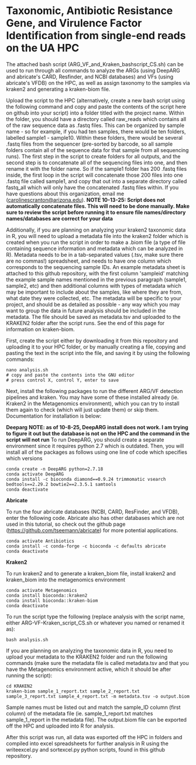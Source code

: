 # Taxonomic, Antibiotic Resistance Gene, and Virulence Factor Identification from single-end reads on the UA HPC
The attached bash script (ARG_VF_and_Kraken_bashscript_CS.sh) can be used to run through all commands to analyze the ARGs (using DeepARG and abricate's CARD, Resfinder, and NCBI databases) and VFs (using abricate's VFDB) on the HPC, as well as assign taxonomy to the samples via kraken2 and generating a kraken-biom file. 

Upload the script to the HPC (alternatively, create a new bash script using the following command and copy and paste the contents of the script here on github into your script) into a folder titled with the project name. Within the folder, you should have a directory called raw_reads which contains all of the raw sequence data as .fastq files. This can be organized by sample name - so for example, if you had ten samples, there would be ten folders, labelled sample1 - sample10. Within these folders, there would be several .fastq files from the sequencer (pre-sorted by barcode, so all sample folders contain all of the sequence data for that sample from all sequencing runs). The first step in the script to create folders for all outputs, and the second step is to concatenate all of the sequencing files into one, and then rename it with the folder name. So if the sample1 folder has 200 .fastq files inside, the first loop in the script will concatenate those 200 files into one .fastq file called sample1, and copy that out into a separate directory called fastq_all which will only have the concatenated .fastq files within. If you have questions about this organization, email me (carolinescranton@arizona.edu). **NOTE 10-13-25: Script does not automatically concatenate files. This will need to be done manually. Make sure to review the script before running it to ensure file names/directory names/databases are correct for your data**

Additionally, if you are planning on analyzing your kraken2 taxonomic data in R, you will need to upload a metadata file into the kraken2 folder which is created when you run the script in order to make a .biom file (a type of file containing sequence information and metadata which can be analyzed in R). Metadata needs to be in a tab-separated values (.tsv, make sure there are no commas!) spreadsheet, and needs to have one column which corresponds to the sequencing sample IDs. An example metadata sheet is attached to this github repository, with the first column 'sampleid' matching the example sample names mentioned in the previous paragraph (sample1, sample2, etc) and then additional columns with types of metadata which may be important to include about the samples, like where they are from, what date they were collected, etc. The metadata will be specific to your project, and should be as detailed as possible - any way which you may want to group the data in future analysis should be included in the metadata. The file should be saved as metadata.tsv and uploaded to the KRAKEN2 folder after the script runs. See the end of this page for information on kraken-biom.

First, create the script either by downloading it from this repository and uploading it to your HPC folder, or by manually creating a file, copying and pasting the text in the script into the file, and saving it by using the following commands: 
```
nano analysis.sh
# copy and paste the contents into the GNU editor
# press control X, control Y, enter to save
```

Next, install the following packages to run the different ARG/VF detection pipelines and kraken. You may have some of these installed already (ie. Kraken2 in the Metagenomics environment), which you can try to install them again to check (which will just update them) or skip them. Documentation for installation is below:

**Deeparg**
**NOTE: as of 10-8-25, DeepARG install does not work. I am trying to figure it out but the database is not on the HPC and the command in the script will not run**
To run DeepARG, you should create a separate environment since it requires python 2.7 which is outdated. Then, you will install all of the packages as follows using one line of code which specifies which versions

```
conda create -n DeepARG python=2.7.18
conda activate DeepARG
conda install -c bioconda diamond==0.9.24 trimmomatic vsearch bedtools==2.29.2 bowtie2==2.3.5.1 samtools
conda deactivate
```

**Abricate**

To run the four abricate databases (NCBI, CARD, ResFinder, and VFDB), enter the following code. Abricate also has other databases which are not used in this tutorial, so check out the github page (https://github.com/tseemann/abricate) for more potential applications.

```
conda activate Antibiotics
conda install -c conda-forge -c bioconda -c defaults abricate
conda deactivate
```

**Kraken2**

To run kraken2 and to generate a kraken_biom file, install kraken2 and kraken_biom into the metagenomics environment

```
conda activate Metagenomics
conda install bioconda::kraken2
conda install bioconda::kraken-biom
conda deactivate
```

To run the script type the following (replace analysis with the script name, either ARG-VF-Kraken_script_CS.sh or whatever you named or renamed it as):

```
bash analysis.sh
```

If you are planning on analyzing the taxonomic data in R, you need to upload your metadata to the KRAKEN2 folder and run the following commands (make sure the metadata file is called metadata.tsv and that you have the Metagenomics environment active, which it should be after running the script):

```
cd KRAKEN2
kraken-biom sample_1_report.txt sample_2_report.txt sample_3_report.txt sample_4_report.txt -m metadata.tsv -o output.biom
```
Sample names must be listed out and match the sample_ID column (first column) of the metadata file (ie. sample_1_report.txt matches sample_1_report in the metadata file).
The output.biom file can be exported off the HPC and uploaded into R for analysis. 

After this script was run, all data was exported off the HPC in folders and compiled into excel spreadsheets for further analysis in R using the writeexcel.py and sortexcel.py python scripts, found in this github repository. 
